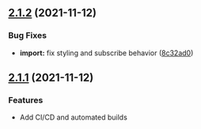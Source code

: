 ## [2.1.2](https://github.com/garredow/foxcasts-lite/compare/v2.1.1...v2.1.2) (2021-11-12)


### Bug Fixes

* **import:** fix styling and subscribe behavior ([8c32ad0](https://github.com/garredow/foxcasts-lite/commit/8c32ad0091f63d355049a23c3fed6b9008cfe9d8))

## [2.1.1](https://github.com/garredow/foxcasts-lite/compare/v2.1.0...v2.1.1) (2021-11-12)

### Features

- Add CI/CD and automated builds
